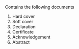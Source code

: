 Contains the following documents
1. Hard cover
2. Soft cover
3. Declaration
4. Certificate
5. Acknowledgement
6. Abstract
